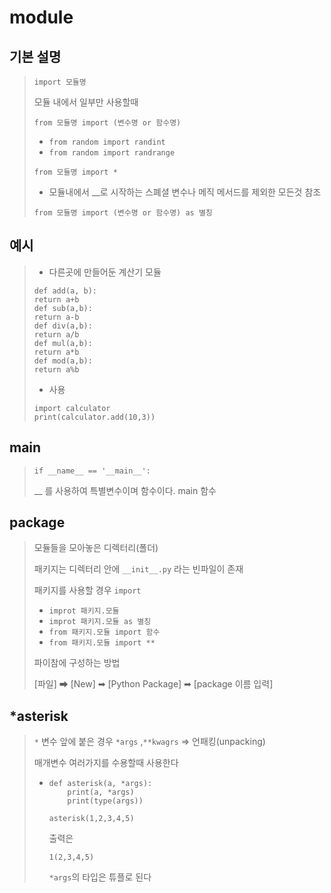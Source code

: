 # module

## 기본 설명

> `import 모듈명` 
>
> 모듈 내에서 일부만 사용할때
>
> `from 모듈명 import (변수명 or 함수명)`
>
> * `from random import randint`
> * `from random import randrange`
>
> `from 모듈명 import *`
>
> * 모듈내에서 __로 시작하는 스폐셜 변수나 메직 메서드를 제외한 모든것 참조
>
> `from 모듈명 import (변수명 or 함수명) as 별칭`

## 예시

>
>* 다른곳에 만들어둔 계산기 모듈
>```
>def add(a, b):
>return a+b
>def sub(a,b):
>return a-b
>def div(a,b):
>return a/b
>def mul(a,b):
>return a*b
>def mod(a,b):
>return a%b
>```
>
>* 사용
>```
>import calculator
>print(calculator.add(10,3))
>```

## main

> `if __name__ == '__main__':`
>
> __ 를 사용하여 특별변수이며 함수이다. main 함수

## package

> 모듈들을 모아놓은 디렉터리(폴더)
>
> 패키지는 디렉터리 안에 `__init__.py` 라는 빈파일이 존재
>
> 패키지를 사용할 경우 `import`
>
> * `improt 패키지.모듈`
> * `improt 패키지.모듈 as 별칭` 
> * `from 패키지.모듈 import 함수`
> * `from 패키지.모듈 import **`
>
> 파이참에 구성하는 방법
>
> [파일] ➡ [New] ➡ [Python Package] ➡ [package 이름 입력]

## *asterisk

> `*` 변수 앞에 붙은 경우 `*args` ,`**kwagrs` => 언패킹(unpacking)
>
> 매개변수 여러가지를 수용할때 사용한다
>
> * ```
>   def asterisk(a, *args):
>       print(a, *args)
>       print(type(args))
>   
>   asterisk(1,2,3,4,5)
>   ```
>   
>   출력은
>   
>   `1(2,3,4,5)`
>   
>   `*args`의 타입은 튜플로 된다

